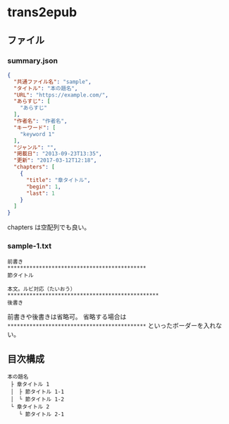 # trans2epub


## ファイル

### summary.json
```JSON
{
  "共通ファイル名": "sample",
  "タイトル": "本の題名",
  "URL": "https://example.com/",
  "あらすじ": [
    "あらすじ"
  ],
  "作者名": "作者名",
  "キーワード": [
    "keyword 1"
  ],
  "ジャンル": "",
  "掲載日": "2013-09-23T13:35",
  "更新": "2017-03-12T12:18",
  "chapters": [
    {
      "title": "章タイトル",
      "begin": 1,
      "last": 1
    }
  ]
}
```

chapters は空配列でも良い。

### sample-1.txt

```
前書き
********************************************
節タイトル

本文。ルビ対応（たいおう）
************************************************
後書き
```

前書きや後書きは省略可。
省略する場合は `********************************************` といったボーダーを入れない。


## 目次構成

```
本の題名
 ├ 章タイトル 1
 │　├ 節タイトル 1-1
 │　└ 節タイトル 1-2
 └ 章タイトル 2
　  └ 節タイトル 2-1
```
